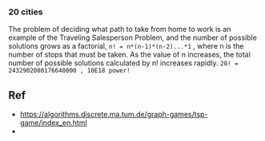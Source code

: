 ### 20 cities

The problem of deciding what path to take from home to work is an example of the Traveling Salesperson Problem, and the number of possible solutions grows as a factorial, `n! = n*(n-1)*(n-2)...*1` , where n is the number of stops that must be taken. As the value of n increases, the total number of possible solutions calculated by n! increases rapidly.  `20! = 2432902008176640000 , 10E18 power!`

 

## Ref
- https://algorithms.discrete.ma.tum.de/graph-games/tsp-game/index_en.html
- 
